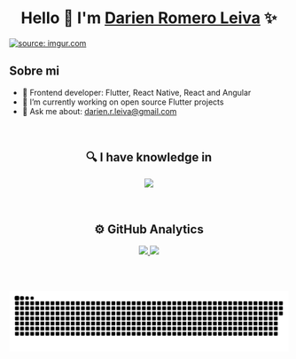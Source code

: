 <div align="center">
  <h1 align="center">Hello 👋  I'm <a href="https://www.linkedin.com/in/darien-romero-leiva/">Darien Romero Leiva</a> ✨</h1>
</div>
<a href="https://imgur.com/AjnXvGY"><img src="https://imgur.com/AjnXvGY.png" title="source: imgur.com" /></a>

## Sobre mi

- 📲 Frontend developer: Flutter, React Native, React and Angular 
- 🔭 I’m currently working on open source Flutter projects
- 💬 Ask me about: darien.r.leiva@gmail.com
<br>

<h2 align="center">🔍 I have knowledge in</h2>
<p align="center">
  <a href="https://skillicons.dev">
    <img src="https://skillicons.dev/icons?i=flutter,react,angular,css,javascript,mongodb,mysql,bootstrap,nodejs,nestjs,express" />
  </a>
</p>

<br>

<h2 align="center">⚙️ GitHub Analytics</h2>
<p align="center">
<a href="https://github.com/DarienRomero">
  <img height="180em" src="https://github-readme-stats-eight-theta.vercel.app/api?username=darienromero&show_icons=true&theme=dark&include_all_commits=true&count_private=true"/>
  <img height="180em" src="https://github-readme-stats-eight-theta.vercel.app/api/top-langs/?username=darienromero&layout=compact&langs_count=8&theme=dark"/>
</a>
</p>

<br>

<div id="header" align="center">
  <img src="https://komarev.com/ghpvc/?username=darienromero&style=for-the-badge&color=orange" alt=""/>
</div>

<p align="center">
  <img width="1000" src="assets/github-snake.svg" alt="snake"/>
</p>
